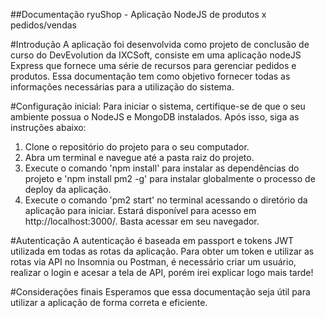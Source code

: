 ##Documentação ryuShop - Aplicação NodeJS de produtos x pedidos/vendas

#Introdução
A aplicação foi desenvolvida como projeto de conclusão de curso do DevEvolution da IXCSoft, consiste em uma aplicação nodeJS Express que fornece uma série de recursos para gerenciar pedidos e produtos. Essa documentação tem como objetivo fornecer todas as informações necessárias para a utilização do sistema.

#Configuração inicial:
Para iniciar o sistema, certifique-se de que o seu ambiente possua o NodeJS e MongoDB instalados. Após isso, siga as instruções abaixo:

1. Clone o repositório do projeto para o seu computador.
2. Abra um terminal e navegue até a pasta raiz do projeto.
3. Execute o comando 'npm install' para instalar as dependências do projeto e 'npm install pm2 -g' para instalar globalmente o processo de deploy da aplicação.
4. Execute o comando 'pm2 start' no terminal acessando o diretório da aplicação para iniciar. Estará disponível para acesso em http://localhost:3000/. Basta acessar em seu navegador.

#Autenticação
A autenticação é baseada em passport e tokens JWT utilizada em todas as rotas da aplicação. Para obter um token e utilizar as rotas via API no Insomnia ou Postman, é necessário criar um usuário, realizar o login e acesar a tela de API, porém irei explicar logo mais tarde!









#Considerações finais
Esperamos que essa documentação seja útil para utilizar a aplicação de forma correta e eficiente.
